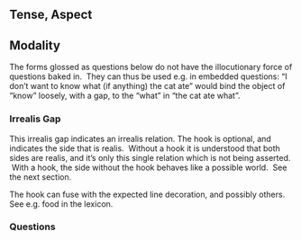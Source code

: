 ## Tense, Aspect

## Modality
The forms glossed as questions below do not have the illocutionary force of questions baked in.  They can thus be used e.g. in embedded questions: “I don’t want to know what (if anything) the cat ate” would bind the object of “know” loosely, with a gap, to the “what” in “the cat ate what”.
### Irrealis Gap
This irrealis gap indicates an irrealis relation. The hook is optional, and indicates the side that is realis.  Without a hook it is understood that both sides are realis, and it’s only this single relation which is not being asserted.  With a hook, the side without the hook behaves like a possible world.  See the next section.

The hook can fuse with the expected line decoration, and possibly others. See e.g. food in the lexicon.
### Questions
